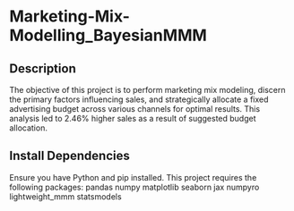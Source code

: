 # Marketing-Mix-Modelling_BayesianMMM
## Description
The objective of this project is to perform marketing mix modeling, discern the primary factors influencing sales, and strategically allocate a fixed advertising budget across various channels for optimal results. This analysis led to 2.46% higher sales as a result of suggested budget allocation.
## Install Dependencies
Ensure you have Python and pip installed. This project requires the following packages:
pandas
numpy
matplotlib
seaborn
jax
numpyro
lightweight_mmm
statsmodels
